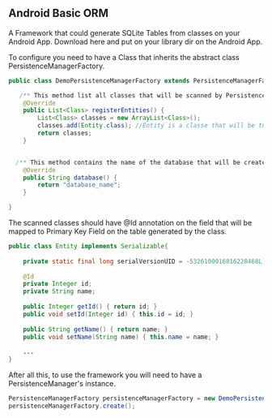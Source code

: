 ## Android Basic ORM

A Framework that could generate SQLite Tables from classes on your Android App. 
Download here and put on your library dir on the Android App.

To configure you need to have a Class that inherits the abstract class PersistenceManagerFactory. 
```java
public class DemoPersistenceManagerFactory extends PersistenceManagerFactory {

   /** This method list all classes that will be scanned by PersistenceManager **/
	@Override
	public List<Class> registerEntities() {
		List<Class> classes = new ArrayList<Class>();
		classes.add(Entity.class); //Entity is a classe that will be turned into a SQLite Table on Android 
		return classes;
	}


  /** This method contains the name of the database that will be created for the app **/
	@Override
	public String database() {
		return "database_name";
	}

}
```

The scanned classes should have @Id annotation on the field that will be mapped to Primary Key Field on the table generated by the class.
```java
public class Entity implements Serializable{
	
	private static final long serialVersionUID = -5326100016816228468L;
	
	@Id
	private Integer id;
	private String name;
	
	public Integer getId() { return id; }
	public void setId(Integer id) { this.id = id; }
	
	public String getName() { return name; }
	public void setName(String name) { this.name = name; }
	
	... 
}

```

After all this, to use the framework you will need to have a PersistenceManager's instance.
```java
PersistenceManagerFactory persistenceManagerFactory = new DemoPersistenceManagerFactory();
persistenceManagerFactory.create();
```
